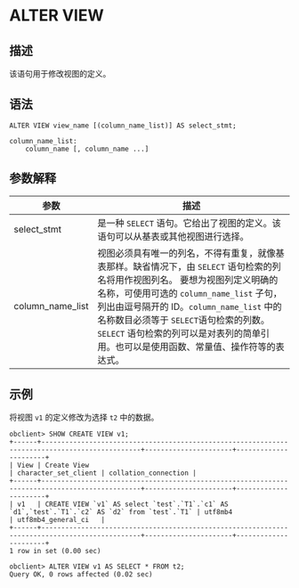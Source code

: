 ALTER VIEW 
===============================



描述 
-----------------------

该语句用于修改视图的定义。

语法 
-----------------------

```unknow
ALTER VIEW view_name [(column_name_list)] AS select_stmt;

column_name_list:
    column_name [, column_name ...]
```



参数解释 
-------------------------



|        参数        |                                                                                                                        描述                                                                                                                         |
|------------------|---------------------------------------------------------------------------------------------------------------------------------------------------------------------------------------------------------------------------------------------------|
| select_stmt      | 是一种 `SELECT` 语句。它给出了视图的定义。该语句可以从基表或其他视图进行选择。                                                                                                                                                                                                      |
| column_name_list | 视图必须具有唯一的列名，不得有重复，就像基表那样。缺省情况下，由 `SELECT` 语句检索的列名将用作视图列名。 要想为视图列定义明确的名称，可使用可选的 `column_name_list` 子句，列出由逗号隔开的 ID。`column_name_list` 中的名称数目必须等于 `SELECT`语句检索的列数。 `SELECT` 语句检索的列可以是对表列的简单引用。也可以是使用函数、常量值、操作符等的表达式。 |



示例 
-----------------------

将视图 `v1` 的定义修改为选择 `t2` 中的数据。

```unknow
obclient> SHOW CREATE VIEW v1;
+------+-----------------------------------------------------------------------------------------------+----------------------+----------------------+
| View | Create View                                                                                   | character_set_client | collation_connection |
+------+-----------------------------------------------------------------------------------------------+----------------------+----------------------+
| v1   | CREATE VIEW `v1` AS select `test`.`T1`.`c1` AS `d1`,`test`.`T1`.`c2` AS `d2` from `test`.`T1` | utf8mb4              | utf8mb4_general_ci   |
+------+-----------------------------------------------------------------------------------------------+----------------------+----------------------+
1 row in set (0.00 sec)

obclient> ALTER VIEW v1 AS SELECT * FROM t2;
Query OK, 0 rows affected (0.02 sec)
```


